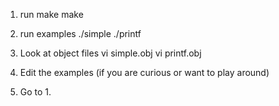 1. run make
make

2. run examples
./simple
./printf

3. Look at object files
vi simple.obj
vi printf.obj

4. Edit the examples (if you are curious or want to play around)

5. Go to 1.
